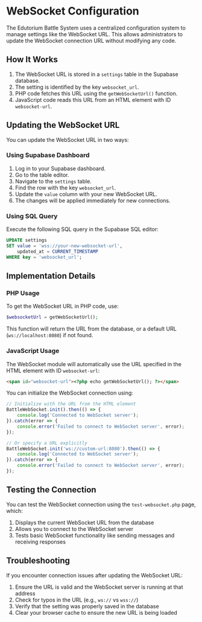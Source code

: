 # WebSocket Configuration

The Edutorium Battle System uses a centralized configuration system to manage settings like the WebSocket URL. This allows administrators to update the WebSocket connection URL without modifying any code.

## How It Works

1. The WebSocket URL is stored in a `settings` table in the Supabase database.
2. The setting is identified by the key `websocket_url`.
3. PHP code fetches this URL using the `getWebSocketUrl()` function.
4. JavaScript code reads this URL from an HTML element with ID `websocket-url`.

## Updating the WebSocket URL

You can update the WebSocket URL in two ways:

### Using Supabase Dashboard

1. Log in to your Supabase dashboard.
2. Go to the table editor.
3. Navigate to the `settings` table.
4. Find the row with the key `websocket_url`.
5. Update the `value` column with your new WebSocket URL.
6. The changes will be applied immediately for new connections.

### Using SQL Query

Execute the following SQL query in the Supabase SQL editor:

```sql
UPDATE settings
SET value = 'wss://your-new-websocket-url',
    updated_at = CURRENT_TIMESTAMP
WHERE key = 'websocket_url';
```

## Implementation Details

### PHP Usage

To get the WebSocket URL in PHP code, use:

```php
$websocketUrl = getWebSocketUrl();
```

This function will return the URL from the database, or a default URL (`ws://localhost:8080`) if not found.

### JavaScript Usage

The WebSocket module will automatically use the URL specified in the HTML element with ID `websocket-url`:

```html
<span id="websocket-url"><?php echo getWebSocketUrl(); ?></span>
```

You can initialize the WebSocket connection using:

```javascript
// Initialize with the URL from the HTML element
BattleWebSocket.init().then(() => {
    console.log('Connected to WebSocket server');
}).catch(error => {
    console.error('Failed to connect to WebSocket server', error);
});

// Or specify a URL explicitly
BattleWebSocket.init('ws://custom-url:8080').then(() => {
    console.log('Connected to WebSocket server');
}).catch(error => {
    console.error('Failed to connect to WebSocket server', error);
});
```

## Testing the Connection

You can test the WebSocket connection using the `test-websocket.php` page, which:

1. Displays the current WebSocket URL from the database
2. Allows you to connect to the WebSocket server
3. Tests basic WebSocket functionality like sending messages and receiving responses

## Troubleshooting

If you encounter connection issues after updating the WebSocket URL:

1. Ensure the URL is valid and the WebSocket server is running at that address
2. Check for typos in the URL (e.g., `ws://` vs `wss://`)
3. Verify that the setting was properly saved in the database
4. Clear your browser cache to ensure the new URL is being loaded 